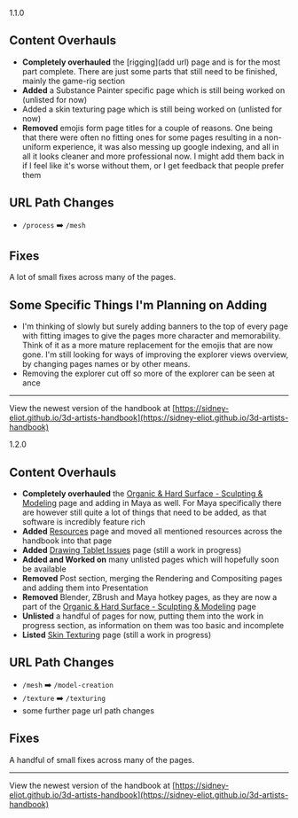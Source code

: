 1.1.0

## Content Overhauls

- **Completely overhauled** the [rigging](add url) page and is for the most part complete. There are just some parts that still need to be finished, mainly the game-rig section
- **Added** a Substance Painter specific page which is still being worked on (unlisted for now)
- Added a skin texturing page which is still being worked on (unlisted for now)
- **Removed** emojis form page titles for a couple of reasons. One being that there were often no fitting ones for some pages resulting in a non-uniform experience, it was also messing up google indexing, and all in all it looks cleaner and more professional now. I might add them back in if I feel like it's worse without them, or I get feedback that people prefer them

## URL Path Changes

- `/process` ➡️ `/mesh`

## Fixes

A lot of small fixes across many of the pages.

## Some Specific Things I'm Planning on Adding
- I'm thinking of slowly but surely adding banners to the top of every page with fitting images to give the pages more character and memorability. Think of it as a more mature replacement for the emojis that are now gone. I'm still looking for ways of improving the explorer views overview, by changing pages names or by other means.
- Removing the explorer cut off so more of the explorer can be seen at ance

---

View the newest version of the handbook at [https://sidney-eliot.github.io/3d-artists-handbook](https://sidney-eliot.github.io/3d-artists-handbook)



1.2.0


## Content Overhauls

- **Completely overhauled** the [Organic & Hard Surface - Sculpting & Modeling](https://sidney-eliot.github.io/3d-artists-handbook/presentation/modeling-and-sculpting) page and adding in Maya as well. For Maya specifically there are however still quite a lot of things that need to be added, as that software is incredibly feature rich
- **Added** [Resources](https://sidney-eliot.github.io/3d-artists-handbook/resources) page and moved all mentioned resources across the handbook into that page
- **Added** [Drawing Tablet Issues](https://sidney-eliot.github.io/3d-artists-handbook/extra/drawing-tablet-issues) page (still a work in progress)
- **Added and Worked on** many unlisted pages which will hopefully soon be available
- **Removed** Post section, merging the Rendering and Compositing pages and adding them into Presentation 
- **Removed** Blender, ZBrush and Maya hotkey pages, as they are now a part of the [Organic & Hard Surface - Sculpting & Modeling](https://sidney-eliot.github.io/3d-artists-handbook/presentation/modeling-and-sculpting) page
- **Unlisted** a handful of pages for now, putting them into the work in progress section, as information on them was too basic and incomplete
- **Listed** [Skin Texturing](https://sidney-eliot.github.io/3d-artists-handbook/texturing/skin-texturing) page (still a work in progress)

## URL Path Changes

- `/mesh` ➡️ `/model-creation`
- `/texture` ➡️ `/texturing`
- some further page url path changes
## Fixes

A handful of small fixes across many of the pages.

---

View the newest version of the handbook at [https://sidney-eliot.github.io/3d-artists-handbook](https://sidney-eliot.github.io/3d-artists-handbook)